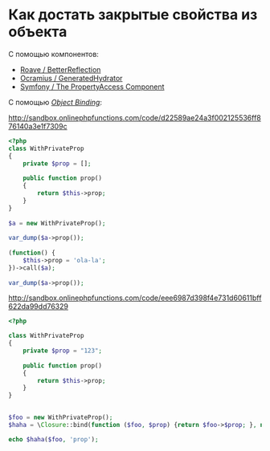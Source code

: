 # Как достать закрытые свойства из объекта

С помощью компонентов:

* [Roave / BetterReflection](https://github.com/Roave/BetterReflection)
* [Ocramius / GeneratedHydrator](https://github.com/Ocramius/GeneratedHydrator)
* [Symfony / The PropertyAccess Component](https://symfony.com/doc/current/components/property_access.html)

С помощью [*Object Binding*](https://secure.php.net/manual/ru/class.closure.php):

http://sandbox.onlinephpfunctions.com/code/d22589ae24a3f002125536ff876140a3e1f7309c
```php
<?php
class WithPrivateProp
{
    private $prop = [];
 
    public function prop()
    {
        return $this->prop;
    }
}
 
$a = new WithPrivateProp();
 
var_dump($a->prop());
 
(function() {
    $this->prop = 'ola-la';
})->call($a);
 
var_dump($a->prop());
```

http://sandbox.onlinephpfunctions.com/code/eee6987d398f4e731d60611bff622da99dd76329
```php
<?php

class WithPrivateProp
{
    private $prop = "123";
 
    public function prop()
    {
        return $this->prop;
    }
}
 

$foo = new WithPrivateProp();
$haha = \Closure::bind(function ($foo, $prop) {return $foo->$prop; }, null, WithPrivateProp::class);

echo $haha($foo, 'prop');
```
